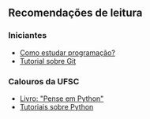 Recomendações de leitura
------------------------

### Iniciantes

- [Como estudar programação?](pet-comp-ufsc.github.io/tutorials/general/how-to-study.md)
- [Tutorial sobre Git](./tools/recommended/git.md)

### Calouros da UFSC

- [Livro: "Pense em Python"](https://pense-python.caravela.club)
- [Tutoriais sobre Python](./langs/python/index.md)

